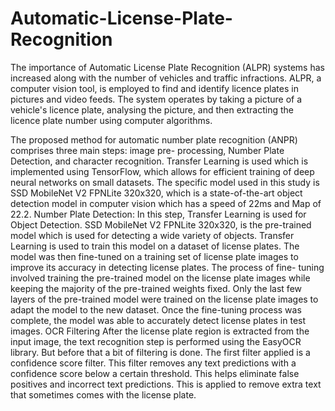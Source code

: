 # Automatic-License-Plate-Recognition
The importance of Automatic License Plate Recognition (ALPR) systems has increased along with the number of vehicles and traffic infractions. ALPR, a computer vision tool, is employed to find and identify licence plates in pictures and video feeds. The system operates by taking a picture of a vehicle's licence plate, analysing the picture, and then extracting the licence plate number using computer algorithms.

The proposed method for automatic number plate recognition (ANPR) comprises three main steps: image pre- processing, Number Plate Detection, and character recognition. Transfer Learning is used which is implemented using TensorFlow, which allows for efficient training of deep neural networks on small datasets. The specific model used in this study is SSD MobileNet V2 FPNLite 320x320, which is a state-of-the-art object detection model in computer vision which has a speed of 22ms and Map of 22.2.
Number Plate Detection: In this step, Transfer Learning is used for Object Detection. SSD MobileNet V2 FPNLite 320x320, is the pre-trained model which is used for detecting a wide variety of objects. Transfer Learning is used to train this model on a dataset of license plates. The model was then fine-tuned on a training set of license plate images to improve its accuracy in detecting license plates. The process of fine- tuning involved training the pre-trained model on the license plate images while keeping the majority of the pre-trained weights fixed. Only the last few layers of the pre-trained model were trained on the license plate images to adapt the model to the new dataset. Once the fine-tuning process was complete, the model was able to accurately detect license plates in test images.
OCR Filtering After the license plate region is extracted from the input image, the text recognition step is performed using the EasyOCR library. But before that a bit of filtering is done.
The first filter applied is a confidence score filter. This filter removes any text predictions with a confidence score below a certain threshold. This helps eliminate false positives and incorrect text predictions. This is applied to remove extra text that sometimes comes with the license plate.
